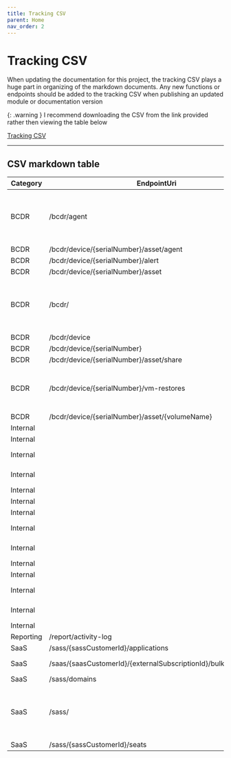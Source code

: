```yaml
---
title: Tracking CSV
parent: Home
nav_order: 2
---
```


# Tracking CSV

When updating the documentation for this project, the tracking CSV plays a huge part in organizing of the markdown documents. Any new functions or endpoints should be added to the tracking CSV when publishing an updated module or documentation version

{: .warning }
I recommend downloading the CSV from the link provided rather then viewing the table below

[Tracking CSV](https://github.com/Celerium/PokemonTCG-PowerShellWrapper/blob/main/docs/Endpoints.csv)

---

## CSV markdown table

| Category  | EndpointUri                                                  | Method | Function                   | Complete | Notes                                                 |
| --------- | ------------------------------------------------------------ | ------ | -------------------------- | -------- | ----------------------------------------------------- |
| BCDR      | /bcdr/agent                                                  | GET    | Get-PokemonTCGAgent             | YES      | Used for Endpoint Backup for PC agents (EB4PC) |
| BCDR      | /bcdr/device/{serialNumber}/asset/agent                      | GET    | Get-PokemonTCGAgent             | YES      |                                                       |
| BCDR      | /bcdr/device/{serialNumber}/alert                            | GET    | Get-PokemonTCGAlert             | YES      |                                                       |
| BCDR      | /bcdr/device/{serialNumber}/asset                            | GET    | Get-PokemonTCGAsset             | YES      |                                                       |
| BCDR      | /bcdr/                                                       | GET    | Get-PokemonTCGBCDR              | YES      | Special command that combines all BCDR endpoints      |
| BCDR      | /bcdr/device                                                 | GET    | Get-PokemonTCGDevice            | YES      |                                                       |
| BCDR      | /bcdr/device/{serialNumber}                                  | GET    | Get-PokemonTCGDevice            | YES      |                                                       |
| BCDR      | /bcdr/device/{serialNumber}/asset/share                      | GET    | Get-PokemonTCGShare             | YES      |                                                       |
| BCDR      | /bcdr/device/{serialNumber}/vm-restores                      | GET    | Get-PokemonTCGVMRestore         | Yes      | Cannot fully validate at this time                    |
| BCDR      | /bcdr/device/{serialNumber}/asset/{volumeName}               | GET    | Get-PokemonTCGVolume            | YES      |                                                       |
| Internal  |                                                              | POST   | Add-PokemonTCGApiKey            | YES      |                                                       |
| Internal  |                                                              | POST   | Add-PokemonTCGBaseURI           | YES      |                                                       |
| Internal  |                                                              | PUT    | ConvertTo-PokemonTCGQueryString | YES      |                                                       |
| Internal  |                                                              | GET    | Export-PokemonTCGModuleSettings | YES      |                                                       |
| Internal  |                                                              | GET    | Get-PokemonTCGApiKey            | YES      |                                                       |
| Internal  |                                                              | GET    | Get-PokemonTCGBaseURI           | YES      |                                                       |
| Internal  |                                                              | GET    | Get-PokemonTCGMetaData          | YES      |                                                       |
| Internal  |                                                              | GET    | Get-PokemonTCGModuleSettings    | YES      |                                                       |
| Internal  |                                                              | GET    | Import-PokemonTCGModuleSettings | YES      |                                                       |
| Internal  |                                                              | GET    | Invoke-PokemonTCGRequest        | YES      |                                                       |
| Internal  |                                                              | DELETE | Remove-PokemonTCGApiKey         | YES      |                                                       |
| Internal  |                                                              | DELETE | Remove-PokemonTCGBaseURI        | YES      |                                                       |
| Internal  |                                                              | DELETE | Remove-PokemonTCGModuleSettings | YES      |                                                       |
| Internal  |                                                              | GET    | Test-PokemonTCGApiKey           | YES      |                                                       |
| Reporting | /report/activity-log                                         | GET    | Get-PokemonTCGActivityLog       | YES      |                                                       |
| SaaS      | /sass/{sassCustomerId}/applications                          | GET    | Get-PokemonTCGApplication       | YES      |                                                       |
| SaaS      | /saas/{saasCustomerId}/{externalSubscriptionId}/bulkSeatChange | PUT    | Set-PokemonTCGBulkSeatChange    | YES      |                                                       |
| SaaS      | /sass/domains                                                | GET    | Get-PokemonTCGDomain            | YES      |                                                       |
| SaaS      | /sass/                                                       | GET    | Get-PokemonTCGSaaS              | YES      | Special command that combines all SaaS endpoints      |
| SaaS      | /sass/{sassCustomerId}/seats                                 | GET    | Get-PokemonTCGSeat              | YES      |                                                       |
